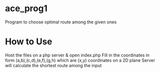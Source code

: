 # ace_prog1
Program to choose optimal route among the given ones

# How to Use
Host the files on a php server & open index.php
Fill in the coordinates in form (a,b),(c,d),(e,f),(g,h) which are (x,y) coordinates on a 2D plane
Server will calculate the shortest route among the input
